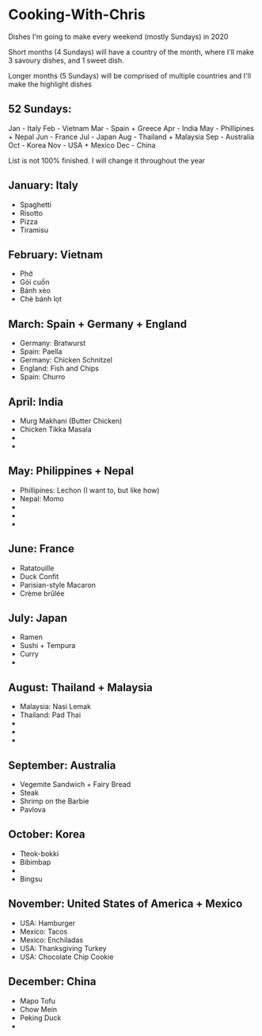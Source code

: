 # Cooking-With-Chris
Dishes I'm going to make every weekend (mostly Sundays) in 2020

Short months (4 Sundays) will have a country of the month, where I'll make 3 savoury dishes, and 1 sweet dish.

Longer months (5 Sundays) will be comprised of multiple countries and I'll make the highlight dishes 

## 52 Sundays: 
Jan - Italy
Feb - Vietnam
Mar - Spain + Greece
Apr - India
May - Phillipines + Nepal
Jun - France
Jul - Japan 
Aug - Thailand + Malaysia
Sep - Australia
Oct - Korea
Nov - USA + Mexico
Dec - China

List is not 100% finished. I will change it throughout the year

## January: Italy 
* Spaghetti
* Risotto
* Pizza
* Tiramisu

## February: Vietnam 
* Phở
* Gỏi cuốn
* Bánh xèo
* Chè bánh lọt

## March: Spain + Germany + England
* Germany: Bratwurst
* Spain: Paella
* Germany: Chicken Schnitzel
* England: Fish and Chips
* Spain: Churro

## April: India
* Murg Makhani (Butter Chicken)
* Chicken Tikka Masala
* 
* 


## May: Philippines + Nepal 
* Phillipines: Lechon (I want to, but like how)
* Nepal: Momo
* 
* 
* 

## June: France
* Ratatouille
* Duck Confit
* Parisian-style Macaron
* Crème brûlée

## July: Japan
* Ramen
* Sushi + Tempura
* Curry
*

## August: Thailand + Malaysia
* Malaysia: Nasi Lemak
* Thailand: Pad Thai
* 
* 
* 

## September: Australia
* Vegemite Sandwich + Fairy Bread
* Steak
* Shrimp on the Barbie
* Pavlova

## October: Korea
* Tteok-bokki
* Bibimbap
* 
* Bingsu

## November: United States of America + Mexico
* USA: Hamburger
* Mexico: Tacos
* Mexico: Enchiladas
* USA: Thanksgiving Turkey
* USA: Chocolate Chip Cookie

## December: China
* Mapo Tofu
* Chow Mein
* Peking Duck
* 




